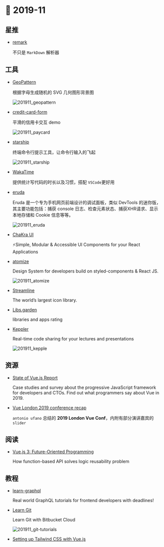 # 📖 2019-11

## 星推

- [remark](https://github.com/remarkjs/remark)

    不只是 `MarkDown` 解析器

## 工具

- [GeoPattern](https://github.com/btmills/geopattern)

    根据字母生成随机的 SVG 几何图形背景图
    
    ![201911_geopattern](https://cdn.jsdelivr.net/gh/xiaoluoboding/image-hub@latest/images/2019/11/201911_geopattern.jpg)


- [credit-card-form](https://github.com/muhammederdem/credit-card-form)

  平滑的信用卡交互 demo
  
  ![201911_paycard](https://cdn.jsdelivr.net/gh/xiaoluoboding/image-hub@latest/images/2019/11/201911_paycard.gif)


- [starship](https://github.com/starship/starship)
    
    终端命令行提示工具，让命令行输入的飞起
    
    ![201911_starship](https://cdn.jsdelivr.net/gh/xiaoluoboding/image-hub@latest/images/2019/11/201911_starship.gif)


- [WakaTime](https://wakatime.com)

    提供统计写代码的时长以及习惯，搭配 `VSCode`更好用
    
- [eruda](https://github.com/liriliri/eruda)

    Eruda 是一个专为手机网页前端设计的调试面板，类似 DevTools 的迷你版，其主要功能包括：捕获 console 日志、检查元素状态、捕获XHR请求、显示本地存储和 Cookie 信息等等。
    
    ![201911_eruda](https://cdn.jsdelivr.net/gh/xiaoluoboding/image-hub@latest/images/2019/11/201911_eruda.jpg)


- [ChaKra UI](https://github.com/chakra-ui/chakra-ui)

    ⚡️Simple, Modular & Accessible UI Components for your React Applications

- [atomize](https://github.com/proksh/atomize)

    Design System for developers build on styled-components & React JS.
    
    ![201911_atomize](https://cdn.jsdelivr.net/gh/xiaoluoboding/image-hub@latest/images/2019/11/201911_atomize.png)


- [Streamline](https://streamlineicons.com/)

    The world’s largest icon library.

- [Libs.garden](https://libs.garden/)

    libraries and apps rating

- [Keppler](https://brunosimon.github.io/keppler/)

    Real-time code sharing for your lectures and presentations
    
    ![201911_kepple](https://cdn.jsdelivr.net/gh/xiaoluoboding/image-hub@latest/images/2019/11/201911_keppler.jpg)


## 资源

- [State of Vue.js Report](https://www.monterail.com/state-of-vuejs-report)

    Case studies and survey about the progressive JavaScript framework for developers and CTOs. Find out what programmers say about Vue in 2019.
    
- [Vue London 2019 conference recap](https://www.uf4no.com/articles/vue-london-2019-conference-recap-with-slides-and-code-39)

    `antonio ufano` 总结的 **2019 London Vue Conf**，内附有部分演讲嘉宾的 `slider`

## 阅读

- [Vue.js 3: Future-Oriented Programming](https://blog.bitsrc.io/vue-js-3-future-oriented-programming-54dee797988b)

    How function-based API solves logic reusability problem

## 教程

- [learn-graphql](https://github.com/hasura/learn-graphql)

    Real world GraphQL tutorials for frontend developers with deadlines!

- [Learn Git](https://www.atlassian.com/git/tutorials/learn-git-with-bitbucket-cloud)

    Learn Git with Bitbucket Cloud

    ![201911_git-tutorials](https://cdn.jsdelivr.net/gh/xiaoluoboding/image-hub@latest/images/2019/11/201911_git-tutorials.jpg)

    
- [Setting up Tailwind CSS with Vue.js](https://markus.oberlehner.net/blog/setting-up-tailwind-css-with-vue/)